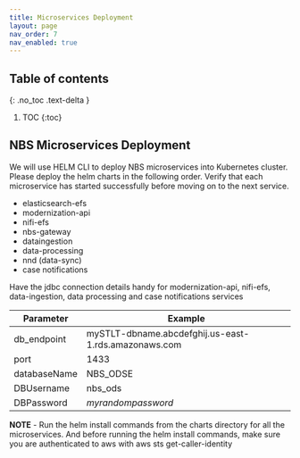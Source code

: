 ```yaml
---
title: Microservices Deployment
layout: page
nav_order: 7
nav_enabled: true
---
```


## Table of contents
{: .no_toc .text-delta }

1. TOC
{:toc}

## NBS Microservices Deployment
We will use HELM CLI to deploy NBS microservices into Kubernetes cluster. Please deploy the helm charts in the following order. Verify that each microservice has started successfully before moving on to the next service.
- elasticsearch-efs
- modernization-api
- nifi-efs
- nbs-gateway
- dataingestion
- data-processing
- nnd (data-sync)
- case notifications

Have the jdbc connection details handy for modernization-api, nifi-efs, data-ingestion, data processing and case notifications services

| Parameter     | Example                                                       |
|---------------|----------------------------------------------------------------|
| db_endpoint   | mySTLT-dbname.abcdefghij.us-east-1.rds.amazonaws.com          |
| port          | 1433                                                           |
| databaseName  | NBS_ODSE                                                       |
| DBUsername    | nbs_ods                                                        |
| DBPassword    | *myrandompassword*                                             |

**NOTE** - Run the helm install commands from the charts directory for all the microservices. And before running the helm install commands, make sure you are authenticated to aws with aws sts get-caller-identity
